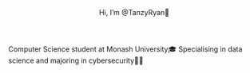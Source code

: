 <header>Hi, I’m @TanzyRyan👋</header>

Computer Science student at Monash University🎓
Specialising in data science and majoring in cybersecurity🧑‍💻




